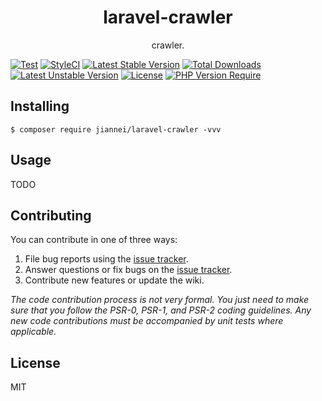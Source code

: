 <h1 align="center"> laravel-crawler </h1>

<p align="center"> crawler.</p>

[![Test](https://github.com/jiannei/laravel-crawler/actions/workflows/test.yml/badge.svg)](https://github.com/jiannei/laravel-crawler/actions/workflows/test.yml)
[![StyleCI](https://github.styleci.io/repos/585477175/shield?branch=main&style=flat)](https://github.styleci.io/repos/585477175/shield?branch=main&style=flat)
[![Latest Stable Version](http://poser.pugx.org/jiannei/laravel-crawler/v)](https://packagist.org/packages/jiannei/laravel-crawler)
[![Total Downloads](http://poser.pugx.org/jiannei/laravel-crawler/downloads)](https://packagist.org/packages/jiannei/laravel-crawler)
[![Latest Unstable Version](http://poser.pugx.org/jiannei/laravel-crawler/v/unstable)](https://packagist.org/packages/jiannei/laravel-crawler)
[![License](http://poser.pugx.org/jiannei/laravel-crawler/license)](https://packagist.org/packages/jiannei/laravel-crawler)
[![PHP Version Require](http://poser.pugx.org/jiannei/laravel-crawler/require/php)](https://packagist.org/packages/jiannei/laravel-crawler)

## Installing

```shell
$ composer require jiannei/laravel-crawler -vvv
```

## Usage

TODO

## Contributing

You can contribute in one of three ways:

1. File bug reports using the [issue tracker](https://github.com/jiannei/laravel-crawler/issues).
2. Answer questions or fix bugs on the [issue tracker](https://github.com/jiannei/laravel-crawler/issues).
3. Contribute new features or update the wiki.

_The code contribution process is not very formal. You just need to make sure that you follow the PSR-0, PSR-1, and PSR-2 coding guidelines. Any new code contributions must be accompanied by unit tests where applicable._

## License

MIT
